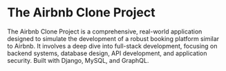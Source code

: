 # The Airbnb Clone Project

The Airbnb Clone Project is a comprehensive, real-world application designed to simulate the development of a robust booking platform similar to Airbnb. It involves a deep dive into full-stack development, focusing on backend systems, database design, API development, and application security. Built with  Django, MySQL, and GraphQL.
